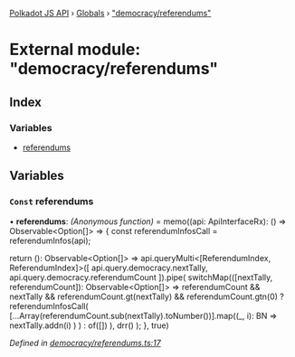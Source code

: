 [Polkadot JS API](../README.md) › [Globals](../globals.md) › ["democracy/referendums"](_democracy_referendums_.md)

# External module: "democracy/referendums"

## Index

### Variables

* [referendums](_democracy_referendums_.md#const-referendums)

## Variables

### `Const` referendums

• **referendums**: *(Anonymous function)* =  memo((api: ApiInterfaceRx): () => Observable<Option<ReferendumInfoExtended>[]> => {
  const referendumInfosCall = referendumInfos(api);

  return (): Observable<Option<ReferendumInfoExtended>[]> =>
    api.queryMulti<[ReferendumIndex, ReferendumIndex]>([
      api.query.democracy.nextTally,
      api.query.democracy.referendumCount
    ]).pipe(
      switchMap(([nextTally, referendumCount]): Observable<Option<ReferendumInfoExtended>[]> =>
        referendumCount && nextTally && referendumCount.gt(nextTally) && referendumCount.gtn(0)
          ? referendumInfosCall(
            [...Array(referendumCount.sub(nextTally).toNumber())].map((_, i): BN =>
              nextTally.addn(i)
            )
          )
          : of([])
      ),
      drr()
    );
}, true)

*Defined in [democracy/referendums.ts:17](https://github.com/polkadot-js/api/blob/fcf89d1501/packages/api-derive/src/democracy/referendums.ts#L17)*
